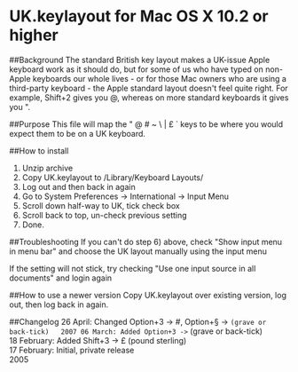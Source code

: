 UK.keylayout for Mac OS X 10.2 or higher
========================================

##Background
The standard British key layout makes a UK-issue Apple keyboard work as it should do, but for some of us who have typed on non-Apple keyboards our whole lives - or for those Mac owners who are using a third-party keyboard - the Apple standard layout doesn't feel quite right. For example, Shift+2 gives you @, whereas on more standard keyboards it gives you ".

##Purpose
This file will map the " @ # ~ \ | £ ` keys to be where you would expect them to be on a UK keyboard.

##How to install

1. Unzip archive
2. Copy UK.keylayout to /Library/Keyboard Layouts/
3. Log out and then back in again
4. Go to System Preferences -> International -> Input Menu
5. Scroll down half-way to UK, tick check box
6. Scroll back to top, un-check previous setting
7. Done.

##Troubleshooting
If you can't do step 6) above, check "Show input menu in menu bar" and choose the UK layout manually using the input menu

If the setting will not stick, try checking "Use one input source in all documents"
and login again

##How to use a newer version
Copy UK.keylayout over existing version, log out, then log back in again.

##Changelog
26 April: Changed Option+3 -> #, Option+§ -> ` (grave or back-tick)  
2007
06 March: Added Option+3 -> ` (grave or back-tick)  
18 February: Added Shift+3 -> £ (pound sterling)  
17 February: Initial, private release  
2005
